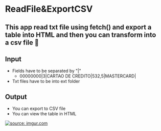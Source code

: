 # ReadFile&ExportCSV

## This app read txt file using fetch() and export a table into HTML and then you can transform into a csv file 💾

## Input

- Fields have to be separated by "|"
    - 00000000|3|CARTAO DE CREDITO|532,5|MASTERCARD|
- Txt files have to be into ext folder

## Output

- You can export to CSV file
- You can view the table in HTML

<a href="https://imgur.com/s0hvYIX"><img src="https://i.imgur.com/s0hvYIX.png" title="source: imgur.com" /></a>
